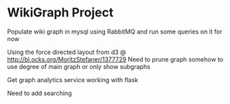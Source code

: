 WikiGraph Project
======

Populate wiki graph in mysql using RabbitMQ and run some queries on it for now

Using the force directed layout from d3 @ http://bl.ocks.org/MoritzStefaner/1377729
Need to prune graph somehow to use degree of main graph or only show subgraphs

Get graph analytics service working with flask

Need to add searching